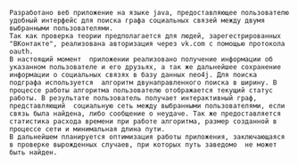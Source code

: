 	Разработано веб приложение на языке java, предоставляющее пользователю удобный интерфейс для поиска графа социальных связей между двумя выбранными пользователями. 
	Так как проверка теории предполагается для людей, зарегестрированных "ВКонтакте", реализована авторизация через vk.com с помощью протокола oauth. 
	В настоящий момент  приложении реализовано получение информации об указанном пользователе и его друзьях, а так же дальнейшее сохранение информации о социальных связях в базу данных neo4j. Для поиска подграфа используется  алгоритм двунаправленного поиска в ширину. В процессе работы алгоритма пользователю отображается текущий статус работы. В результате пользователь получает интерактивный граф, представляющий  социальную сеть между выбранными пользователями, если связь была найдена, либо сообщение о неудаче. Так же предоставляется статистика расхода времени при работе алгоритма, размер созданной в процессе сети и минимальная длина пути.
	В дальнейшем планируется оптимизация работы приложения, заключающаяся в проверке вырожденных случаев, при которых путь заведомо  не может быть найден.
	